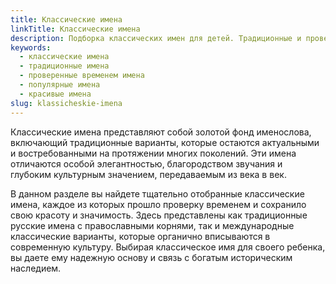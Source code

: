 ```yaml
---
title: Классические имена
linkTitle: Классические имена
description: Подборка классических имен для детей. Традиционные и проверенные временем имена с богатой историей и культурным наследием.
keywords:
  - классические имена
  - традиционные имена
  - проверенные временем имена
  - популярные имена
  - красивые имена
slug: klassicheskie-imena
---
```


Классические имена представляют собой золотой фонд именослова, включающий традиционные варианты, которые остаются актуальными и востребованными на протяжении многих поколений. Эти имена отличаются особой элегантностью, благородством звучания и глубоким культурным значением, передаваемым из века в век.

В данном разделе вы найдете тщательно отобранные классические имена, каждое из которых прошло проверку временем и сохранило свою красоту и значимость. Здесь представлены как традиционные русские имена с православными корнями, так и международные классические варианты, которые органично вписываются в современную культуру. Выбирая классическое имя для своего ребенка, вы даете ему надежную основу и связь с богатым историческим наследием.
